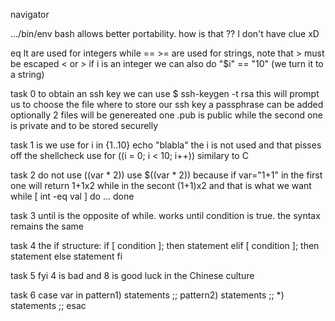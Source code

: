navigator

.../bin/env bash allows better portability. how is that ?? I don't have clue xD

eq lt are used for integers while == >= are used for strings, note that > must be escaped \< or \>
if i is an integer we can also do "$i" == "10" (we turn it to a string)

task 0
to obtain an ssh key we can use $ ssh-keygen -t rsa
this will prompt us to choose the file where to store our ssh key
a passphrase can be added optionally
2 files will be genereated one .pub is public while the second one is private and to be stored securelly

task 1
is we use
for i in {1..10}
	echo "blabla"
the i is not used and that pisses off the shellcheck
use
for ((i = 0; i < 10; i++))
similary to C

task 2
do not use $(($var * 2)) use $((var * 2))
because if var="1+1" in the first one will return 1+1x2 while in the secont (1+1)x2 and that is what we want
while [ int -eq val ]
do
	...
done

task 3
until is the opposite of while. works until condition is true.
the syntax remains the same

task 4
the if structure:
if [ condition ]; then
	statement
elif [ condition ]; then
	statement
else
	statement
fi

task 5
fyi 4 is bad and 8 is good luck in the Chinese culture

task 6
case var in
	pattern1)
		statements
		;;
	pattern2)
		statements
		;;
	*)
		statements
		;;
esac

